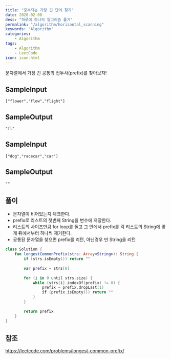 ```yaml
---
title: "중복되는 가장 긴 단어 찾기"
date: 2020-02-08
desc: "하루에 하나씩 알고리즘 풀기"
permalink: "/algorithm/horizontal_scanning"
keywords: "Algorithm"
categories: 
    - Algorithm
tags: 
    - Algorithm 
    - LeetCode
icon: icon-html
---
```


문자열에서 가장 긴 공통의 접두사(prefix)를 찾아보자!

## SampleInput
```
["flower","flow","flight"]
```

## SampleOutput
```
"fl"
```

## SampleInput
```
["dog","racecar","car"]
```

## SampleOutput
```
""
```

## 풀이

* 문자열이 비어있는지 체크한다.
* prefix로 리스트의 첫번째 String을 변수에 저장한다.
* 리스트의 사이즈만큼 for loop를 돌고 그 안에서 prefix를 각 리스트의 String에 맞게 뒤에서부터 하나씩 제거한다.
* 공통된 문자열을 찾으면 prefix를 리턴, 아닌경우 빈 String을 리턴

```kotlin
class Solution {
    fun longestCommonPrefix(strs: Array<String>): String {
        if (strs.isEmpty()) return ""
        
        var prefix = strs[0]
        
        for (i in 0 until strs.size) {
            while (strs[i].indexOf(prefix) != 0) {
                prefix = prefix.dropLast(1)
                if (prefix.isEmpty()) return ""
            }
        }
        
        return prefix
    }
}
```

## 참조

https://leetcode.com/problems/longest-common-prefix/